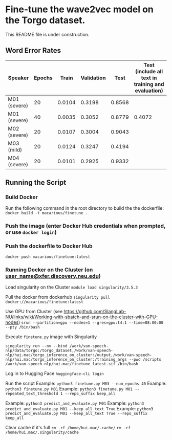 # Fine-tune the wave2vec model on the Torgo dataset.
This README file is under construction.

## Word Error Rates
| Speaker | Epochs | Train | Validation | Test | Test (include all text in training and evaluation) |
|---------|--------|-------|------------|------|-----------------|
| M01 (severe) | 20 | 0.0104 | 0.3198 | 0.8568 |        |
| M01 (severe) | 40 | 0.0035 | 0.3052 | 0.8779 | 0.4072 |
| M02 (severe) | 20 | 0.0107 | 0.3004 | 0.9043 |        |
| M03 (mild)   | 20 | 0.0124 | 0.3247 | 0.4194 |        |
| M04 (severe) | 20 | 0.0101 | 0.2925 | 0.9332 |        |

## Running the Script
### Build Docker
Run the following command in the root directory to build the the dockerfile:
`docker build -t macarious/finetune .`

### Push the image (enter Docker Hub credentials when prompted, or use `docker login`)

### Push the dockerfile to Docker Hub
`docker push macarious/finetune:latest`

### Running Docker on the Cluster (on user_name@xfer.discovery.neu.edu)
Load singularity on the Cluster
`module load singularity/3.5.3`

Pull the docker from dockerhub
`singularity pull docker://macarious/finetune:latest`

Use GPU from Cluster
(see https://github.com/SlangLab-NU/links/wiki/Working-with-sbatch-and-srun-on-the-cluster-with-GPU-nodes)
`srun --partition=gpu --nodes=1 --gres=gpu:t4:1 --time=08:00:00 --pty /bin/bash`

Execute `finetune.py` image with Singularity
```
singularity run --nv --bind /work/van-speech-nlp/data/torgo:/torgo_dataset,/work/van-speech-nlp/hui.mac/torgo_inference_on_cluster:/output,/work/van-speech-nlp/hui.mac/torgo_inference_on_cluster:/training_args --pwd /scripts /work/van-speech-nlp/hui.mac/finetune_latest.sif /bin/bash
```

Log in to Hugging Face
`huggingface-cli login`

Run the script
Example: `python3 finetune.py M03 --num_epochs 40`
Example: `python3 finetune.py M01`
Example: `python3 finetune.py M01 --repeated_text_threshold 1 --repo_suffix keep_all`

Example: `python3 predict_and_evaluate.py M01`
Example: `python3 predict_and_evaluate.py M01 --keep_all_text True`
Example: `python3 predict_and_evaluate.py M01 --keep_all_text True --repo_suffix keep_all`

Clear cache if it's full
`rm -rf /home/hui.mac/.cache/`
`rm -rf /home/hui.mac/.singularity/cache`